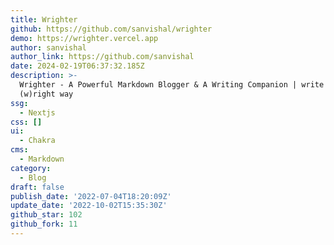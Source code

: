 ```yaml
---
title: Wrighter
github: https://github.com/sanvishal/wrighter
demo: https://wrighter.vercel.app
author: sanvishal
author_link: https://github.com/sanvishal
date: 2024-02-19T06:37:32.185Z
description: >-
  Wrighter - A Powerful Markdown Blogger & A Writing Companion | write the
  (w)right way
ssg:
  - Nextjs
css: []
ui:
  - Chakra
cms:
  - Markdown
category:
  - Blog
draft: false
publish_date: '2022-07-04T18:20:09Z'
update_date: '2022-10-02T15:35:30Z'
github_star: 102
github_fork: 11
---
```

